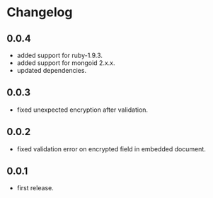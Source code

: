 Changelog
=========

0.0.4
----

* added support for ruby-1.9.3.
* added support for mongoid 2.x.x.
* updated dependencies.

0.0.3
-----

* fixed unexpected encryption after validation.

0.0.2
-----

* fixed validation error on encrypted field in embedded document.

0.0.1
-----

* first release.

